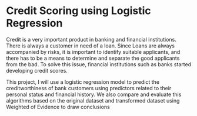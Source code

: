 # Credit Scoring using Logistic Regression

Credit is a very important product in banking and financial institutions. There is
always a customer in need of a loan. Since Loans are always accompanied by risks, it
is important to identify suitable applicants, and there has to be a means to determine
and separate the good applicants from the bad. To solve this issue, financial
institutions such as banks started developing credit scores.

This project, I will use a logistic regression model to predict the creditworthiness of bank customers using predictors
related to their personal status and financial history. We also compare and evaluate
this algorithms based on the original dataset and transformed dataset using Weighted
of Evidence to draw conclusions
